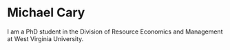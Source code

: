 # Michael Cary
I am a PhD student in the Division of Resource Economics and Management at West Virginia University.
